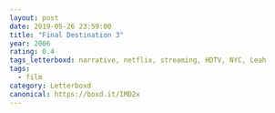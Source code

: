 ```yaml
---
layout: post 
date: 2019-05-26 23:59:00
title: "Final Destination 3"
year: 2006
rating: 0.4
tags_letterboxd: narrative, netflix, streaming, HDTV, NYC, Leah
tags:
  - film
category: Letterboxd
canonical: https://boxd.it/IMD2x
---
```

